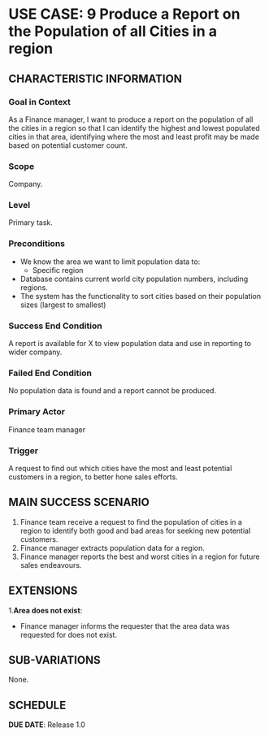 # USE CASE: 9 Produce a Report on the Population of all Cities in a region

## CHARACTERISTIC INFORMATION

### Goal in Context

As a Finance manager, I want to produce a report on the population of all the cities in a region so that I can identify the highest and lowest populated cities in that area, identifying where the most and least profit may be made based on potential customer count.

### Scope

Company.

### Level

Primary task.

### Preconditions

- We know the area we want to limit population data to:
    - Specific region
- Database contains current world city population numbers, including regions.
- The system has the functionality to sort cities based on their population sizes (largest to smallest)

### Success End Condition

A report is available for X to view population data and use in reporting to wider company.

### Failed End Condition

No population data is found and a report cannot be produced.

### Primary Actor

Finance team manager

### Trigger

A request to find out which cities have the most and least potential customers in a region, to better hone sales efforts.

## MAIN SUCCESS SCENARIO

1. Finance team receive a request to find the population of cities in a region to identify both good and bad areas for seeking new potential customers.
2. Finance manager extracts population data for a region.
3. Finance manager reports the best and worst cities in a region for future sales endeavours.

## EXTENSIONS

1.**Area does not exist**:
- Finance manager informs the requester that the area data was requested for does not exist.

## SUB-VARIATIONS

None.

## SCHEDULE

**DUE DATE**: Release 1.0